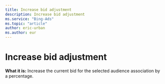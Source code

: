 ```yaml
---
title: Increase bid adjustment
description: Increase bid adjustment
ms.service: "Bing-Ads"
ms.topic: "article"
author: eric-urban
ms.author: eur
---
```


# Increase bid adjustment

**What it is:**   Increase the current bid for the selected audience association by a percentage.


